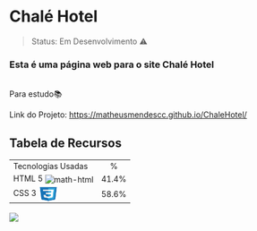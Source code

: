 # Chalé Hotel

> Status: Em Desenvolvimento ⚠️

<h3>Esta é uma página web para o site Chalé Hotel</h3>
<br>
Para estudo📚
<br>

Link do Projeto: https://matheusmendescc.github.io/ChaleHotel/


<h2>Tabela de Recursos </h2>

<table align="center">
    <tr>
        <td>
            Tecnologias Usadas
        </td>
        <td align="center">
            %
        </td>
    </tr>
    <tr>
        <td>
            HTML 5 <img align="center" alt="math-html" height="25" width="35" src="https://cdn.jsdelivr.net/gh/devicons/devicon/icons/html5/html5-original.svg">
        </td>
        <td>
            41.4%
        </td>
    </tr>
    <tr>
        <td>
            CSS 3 <img align="center"  height="25" width="35" src="https://raw.githubusercontent.com/devicons/devicon/master/icons/css3/css3-original.svg">
        </td>
        <td>
            58.6%
        </td>
    </tr>
</table>

 <img align="center" src="https://user-images.githubusercontent.com/84646971/178148615-8a688f2b-8274-45a4-a4ef-cd94ae20cec8.gif">
 
